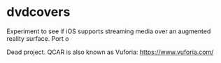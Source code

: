 # dvdcovers
Experiment to see if iOS supports streaming media over an augmented reality surface. Port o

Dead project. QCAR is also known as Vuforia: https://www.vuforia.com/

